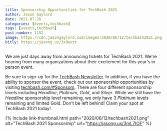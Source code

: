 ```yaml
---
title: Sponsorship Opportunities for TechBash 2021
author: Jason Gaylord
date: 2021-07-28
categories: [events,techbash]
tags: [events,techbash]
post-number: 1152
image: https://cdn.jasongaylord.com/images/2020/06/12/techbash2021.png
bitly: https://jasong.us/3x9wvzt
---
```


We are just days away from announcing tickets for TechBash 2021. We're hearing from many organizations about their excitement for this year's in person event. 

Be sure to sign-up for the [TechBash Newsletter](https://jasong.us/tbnewsletter). In addition, if you have the ability to sponsor the event, check out our sponsorship opportunities by visiting [techbash.com/#Sponsors](https://jasong.us/3BOYA2D). There are four different sponsorship levels including _Headline_, _Platinum_, _Gold_, and _Silver_. While we still have the _Headline_ sponsorship level remaining, we only have 3 _Platinum_ levels remaining and limited Gold. Don't be left behind! Claim your spot at TechBash 2021 today!

{% include link-thumbnail.html path="2020/06/12/techbash2021.png" alt="TechBash 2021 Sponsorship" url="https://jasong.us/3mL7IOF" %}